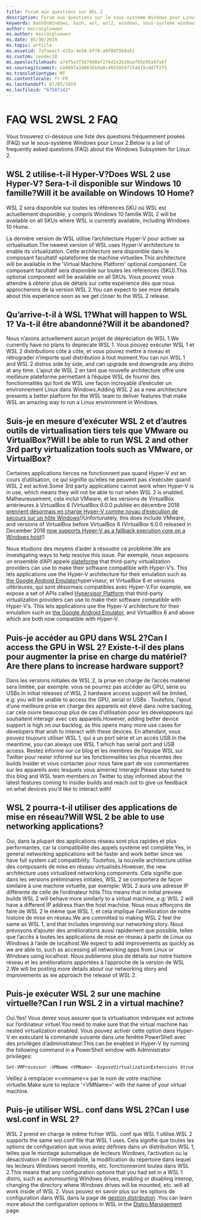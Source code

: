 ```yaml
---
title: Forum aux questions sur WSL 2
description: Forum aux questions sur le sous-système Windows pour Linux 2
keywords: BashOnWindows, bash, wsl, wsl2, windows, sous-système windows pour linux, sous-système windows, ubuntu, debian, suse, windows 10, installation
author: mscraigloewen
ms.author: mscraigloewen
ms.date: 05/30/2019
ms.topic: article
ms.assetid: 7afaeacf-435a-4e58-bff0-a9f0d75b8a51
ms.custom: seodec18
ms.openlocfilehash: a74f5e3f5879d0af274d2e2b10aaf05e95a97a6f
ms.sourcegitcommit: e16097a3d863bbda8c4655054f154415cdd7f2f5
ms.translationtype: MT
ms.contentlocale: fr-FR
ms.lasthandoff: 07/05/2019
ms.locfileid: "67587142"
---
```

# <a name="wsl-2-faq"></a><span data-ttu-id="9dce8-104">FAQ WSL 2</span><span class="sxs-lookup"><span data-stu-id="9dce8-104">WSL 2 FAQ</span></span>

<span data-ttu-id="9dce8-105">Vous trouverez ci-dessous une liste des questions fréquemment posées (FAQ) sur le sous-système Windows pour Linux 2.</span><span class="sxs-lookup"><span data-stu-id="9dce8-105">Below is a list of frequently asked questions (FAQ) about the Windows Subsystem for Linux 2.</span></span>

## <a name="does-wsl-2-use-hyper-v-will-it-be-available-on-windows-10-home"></a><span data-ttu-id="9dce8-106">WSL 2 utilise-t-il Hyper-V?</span><span class="sxs-lookup"><span data-stu-id="9dce8-106">Does WSL 2 use Hyper-V?</span></span> <span data-ttu-id="9dce8-107">Sera-t-il disponible sur Windows 10 famille?</span><span class="sxs-lookup"><span data-stu-id="9dce8-107">Will it be available on Windows 10 Home?</span></span>

<span data-ttu-id="9dce8-108">WSL 2 sera disponible sur toutes les références SKU où WSL est actuellement disponible, y compris Windows 10 famille.</span><span class="sxs-lookup"><span data-stu-id="9dce8-108">WSL 2 will be available on all SKUs where WSL is currently available, including Windows 10 Home.</span></span>

<span data-ttu-id="9dce8-109">La dernière version de WSL utilise l’architecture Hyper-V pour activer sa virtualisation.</span><span class="sxs-lookup"><span data-stu-id="9dce8-109">The newest version of WSL uses Hyper-V architecture to enable its virtualization.</span></span> <span data-ttu-id="9dce8-110">Cette architecture sera disponible dans le composant facultatif «plateforme de machine virtuelle».</span><span class="sxs-lookup"><span data-stu-id="9dce8-110">This architecture will be available in the 'Virtual Machine Platform' optional component.</span></span> <span data-ttu-id="9dce8-111">Ce composant facultatif sera disponible sur toutes les références (SKU).</span><span class="sxs-lookup"><span data-stu-id="9dce8-111">This optional component will be available on all SKUs.</span></span> <span data-ttu-id="9dce8-112">Vous pouvez vous attendre à obtenir plus de détails sur cette expérience dès que nous approcherons de la version WSL 2.</span><span class="sxs-lookup"><span data-stu-id="9dce8-112">You can expect to see more details about this experience soon as we get closer to the WSL 2 release.</span></span>

## <a name="what-will-happen-to-wsl-1-will-it-be-abandoned"></a><span data-ttu-id="9dce8-113">Qu’arrive-t-il à WSL 1?</span><span class="sxs-lookup"><span data-stu-id="9dce8-113">What will happen to WSL 1?</span></span> <span data-ttu-id="9dce8-114">Va-t-il être abandonné?</span><span class="sxs-lookup"><span data-stu-id="9dce8-114">Will it be abandoned?</span></span>

<span data-ttu-id="9dce8-115">Nous n’avons actuellement aucun projet de dépréciation de WSL 1.</span><span class="sxs-lookup"><span data-stu-id="9dce8-115">We currently have no plans to deprecate WSL 1.</span></span> <span data-ttu-id="9dce8-116">Vous pouvez exécuter WSL 1 et WSL 2 distributions côte à côte, et vous pouvez mettre à niveau et rétrograder n’importe quel distribution à tout moment.</span><span class="sxs-lookup"><span data-stu-id="9dce8-116">You can run WSL 1 and WSL 2 distros side by side, and can upgrade and downgrade any distro at any time.</span></span> <span data-ttu-id="9dce8-117">L’ajout de WSL 2 en tant que nouvelle architecture offre une meilleure plateforme permettant à l’équipe WSL de fournir des fonctionnalités qui font de WSL une façon incroyable d’exécuter un environnement Linux dans Windows.</span><span class="sxs-lookup"><span data-stu-id="9dce8-117">Adding WSL 2 as a new architecture presents a better platform for the WSL team to deliver features that make WSL an amazing way to run a Linux environment in Windows.</span></span>

## <a name="will-i-be-able-to-run-wsl-2-and-other-3rd-party-virtualization-tools-such-as-vmware-or-virtualbox"></a><span data-ttu-id="9dce8-118">Suis-je en mesure d’exécuter WSL 2 et d’autres outils de virtualisation tiers tels que VMware ou VirtualBox?</span><span class="sxs-lookup"><span data-stu-id="9dce8-118">Will I be able to run WSL 2 and other 3rd party virtualization tools such as VMware, or VirtualBox?</span></span>

<span data-ttu-id="9dce8-119">Certaines applications tierces ne fonctionnent pas quand Hyper-V est en cours d’utilisation, ce qui signifie qu’elles ne peuvent pas s’exécuter quand WSL 2 est activé.</span><span class="sxs-lookup"><span data-stu-id="9dce8-119">Some 3rd party applications cannot work when Hyper-V is in use, which means they will not be able to run when WSL 2 is enabled.</span></span> <span data-ttu-id="9dce8-120">Malheureusement, cela inclut VMware, et les versions de VirtualBox antérieures à VirtualBox 6 (VirtualBox 6.0.0 publiée en décembre 2018 [prennent désormais en charge Hyper-V comme noyau d’exécution de secours sur un hôte Windows][1]!)</span><span class="sxs-lookup"><span data-stu-id="9dce8-120">Unfortunately, this does include VMware, and versions of VirtualBox before VirtualBox 6 (VirtualBox 6.0.0 released in December 2018 [now supports Hyper-V as a fallback execution core on a Windows host][1]!)</span></span>

<span data-ttu-id="9dce8-121">Nous étudions des moyens d’aider à résoudre ce problème.</span><span class="sxs-lookup"><span data-stu-id="9dce8-121">We are investigating ways to help resolve this issue.</span></span> <span data-ttu-id="9dce8-122">Par exemple, nous exposons un ensemble d’API appelé [plateforme][2] that third-party virtualization providers can use to make their software compatible with Hyper-V’s. This lets applications use the Hyper-V architecture for their emulation such as [the Google Android Emulator][3]hyperviseur, et VirtualBox 6 et versions ultérieures, qui sont désormais compatibles avec Hyper-V.</span><span class="sxs-lookup"><span data-stu-id="9dce8-122">For example, we expose a set of APIs called [Hypervisor Platform][2] that third-party virtualization providers can use to make their software compatible with Hyper-V’s. This lets applications use the Hyper-V architecture for their emulation such as [the Google Android Emulator][3], and VirtualBox 6 and above which are both now compatible with Hyper-V.</span></span>

## <a name="can-i-access-the-gpu-in-wsl-2-are-there-plans-to-increase-hardware-support"></a><span data-ttu-id="9dce8-123">Puis-je accéder au GPU dans WSL 2?</span><span class="sxs-lookup"><span data-stu-id="9dce8-123">Can I access the GPU in WSL 2?</span></span> <span data-ttu-id="9dce8-124">Existe-t-il des plans pour augmenter la prise en charge du matériel?</span><span class="sxs-lookup"><span data-stu-id="9dce8-124">Are there plans to increase hardware support?</span></span>

<span data-ttu-id="9dce8-125">Dans les versions initiales de WSL 2, la prise en charge de l’accès matériel sera limitée, par exemple: vous ne pourrez pas accéder au GPU, série ou USBs.</span><span class="sxs-lookup"><span data-stu-id="9dce8-125">In initial releases of WSL 2 hardware access support will be limited, e.g: you will be unable to access the GPU, serial or USBs .</span></span> <span data-ttu-id="9dce8-126">Toutefois, l’ajout d’une meilleure prise en charge des appareils est élevé dans notre backlog, car cela ouvre beaucoup plus de cas d’utilisation pour les développeurs qui souhaitent interagir avec ces appareils.</span><span class="sxs-lookup"><span data-stu-id="9dce8-126">However, adding better device support is high on our backlog, as this opens many more use cases for developers that wish to interact with these devices.</span></span> <span data-ttu-id="9dce8-127">En attendant, vous pouvez toujours utiliser WSL 1, qui a un port série et un accès USB.</span><span class="sxs-lookup"><span data-stu-id="9dce8-127">In the meantime, you can always use WSL 1 which has serial port and USB access.</span></span> <span data-ttu-id="9dce8-128">Restez informé sur ce blog et les membres de l’équipe WSL sur Twitter pour rester informé sur les fonctionnalités les plus récentes des builds Insider et vous contacter pour nous faire part de vos commentaires sur les appareils avec lesquels vous aimeriez interagir.</span><span class="sxs-lookup"><span data-stu-id="9dce8-128">Please stay tuned to this blog and WSL team members on Twitter to stay informed about the latest features coming to insider builds and reach out to give us feedback on what devices you’d like to interact with!</span></span>

## <a name="will-wsl-2-be-able-to-use-networking-applications"></a><span data-ttu-id="9dce8-129">WSL 2 pourra-t-il utiliser des applications de mise en réseau?</span><span class="sxs-lookup"><span data-stu-id="9dce8-129">Will WSL 2 be able to use networking applications?</span></span>

<span data-ttu-id="9dce8-130">Oui, dans la plupart des applications réseau sont plus rapides et plus performantes, car la compatibilité des appels système est complète.</span><span class="sxs-lookup"><span data-stu-id="9dce8-130">Yes, in general networking applications will be faster and work better since we have full system call compatibility.</span></span> <span data-ttu-id="9dce8-131">Toutefois, la nouvelle architecture utilise des composants de mise en réseau virtualisés.</span><span class="sxs-lookup"><span data-stu-id="9dce8-131">However, the new architecture uses virtualized networking components.</span></span> <span data-ttu-id="9dce8-132">Cela signifie que dans les versions préliminaires initiales, WSL 2 se comportera de façon similaire à une machine virtuelle, par exemple: WSL 2 aura une adresse IP différente de celle de l’ordinateur hôte.</span><span class="sxs-lookup"><span data-stu-id="9dce8-132">This means that in initial preview builds WSL 2 will behave more similarly to a virtual machine, e.g: WSL 2 will have a different IP address than the host machine.</span></span> <span data-ttu-id="9dce8-133">Nous nous efforçons de faire de WSL 2 le même que WSL 1, et cela implique l’amélioration de notre histoire de mise en réseau.</span><span class="sxs-lookup"><span data-stu-id="9dce8-133">We are committed to making WSL 2 feel the same as WSL 1, and that includes improving our networking story.</span></span> <span data-ttu-id="9dce8-134">Nous prévoyons d’ajouter des améliorations aussi rapidement que possible, telles que l’accès à toutes les applications de mise en réseau à partir de Linux ou Windows à l’aide de localhost.</span><span class="sxs-lookup"><span data-stu-id="9dce8-134">We expect to add improvements as quickly as we are able to, such as accessing all networking apps from Linux or Windows using localhost.</span></span> <span data-ttu-id="9dce8-135">Nous publierons plus de détails sur notre histoire réseau et les améliorations apportées à l’approche de la version de WSL 2.</span><span class="sxs-lookup"><span data-stu-id="9dce8-135">We will be posting more details about our networking story and improvements as we approach the release of WSL 2.</span></span>

## <a name="can-i-run-wsl-2-in-a-virtual-machine"></a><span data-ttu-id="9dce8-136">Puis-je exécuter WSL 2 sur une machine virtuelle?</span><span class="sxs-lookup"><span data-stu-id="9dce8-136">Can I run WSL 2 in a virtual machine?</span></span>

<span data-ttu-id="9dce8-137">Oui.</span><span class="sxs-lookup"><span data-stu-id="9dce8-137">Yes!</span></span> <span data-ttu-id="9dce8-138">Vous devez vous assurer que la virtualisation imbriquée est activée sur l’ordinateur virtuel.</span><span class="sxs-lookup"><span data-stu-id="9dce8-138">You need to make sure that the virtual machine has nested virtualization enabled.</span></span> <span data-ttu-id="9dce8-139">Vous pouvez activer cette option dans Hyper-V en exécutant la commande suivante dans une fenêtre PowerShell avec des privilèges d’administrateur:</span><span class="sxs-lookup"><span data-stu-id="9dce8-139">This can be enabled in Hyper-V by running the following command in a PowerShell window with Administrator privileges:</span></span>

`Set-VMProcessor -VMName <VMName> -ExposeVirtualizationExtensions $true`

<span data-ttu-id="9dce8-140">Veillez à remplacer «&lt;vmname&gt;» par le nom de votre machine virtuelle.</span><span class="sxs-lookup"><span data-stu-id="9dce8-140">Make sure to replace '&lt;VMName&gt;' with the name of your virtual machine.</span></span>

## <a name="can-i-use-wslconf-in-wsl-2"></a><span data-ttu-id="9dce8-141">Puis-je utiliser WSL. conf dans WSL 2?</span><span class="sxs-lookup"><span data-stu-id="9dce8-141">Can I use wsl.conf in WSL 2?</span></span>

<span data-ttu-id="9dce8-142">WSL 2 prend en charge le même fichier WSL. conf que WSL 1 utilise.</span><span class="sxs-lookup"><span data-stu-id="9dce8-142">WSL 2 supports the same wsl.conf file that WSL 1 uses.</span></span> <span data-ttu-id="9dce8-143">Cela signifie que toutes les options de configuration que vous aviez définies dans un distribution WSL 1, telles que le montage automatique de lecteurs Windows, l’activation ou la désactivation de l’interopérabilité, la modification du répertoire dans lequel les lecteurs Windows seront montés, etc. fonctionneront toutes dans WSL 2.</span><span class="sxs-lookup"><span data-stu-id="9dce8-143">This means that any configuration options that you had set in a WSL 1 distro, such as automounting Windows drives, enabling or disabling interop, changing the directory where Windows drives will be mounted, etc. will all work inside of WSL 2.</span></span> <span data-ttu-id="9dce8-144">Vous pouvez en savoir plus sur les options de configuration dans WSL dans la page de [gestion distribution](./wsl-config.md) .</span><span class="sxs-lookup"><span data-stu-id="9dce8-144">You can learn more about the configuration options in WSL in the [Distro Management](./wsl-config.md) page.</span></span> 

 [1]: https://www.virtualbox.org/wiki/Changelog-6.0
 [2]: https://docs.microsoft.com/en-us/virtualization/api/
 [3]: https://devblogs.microsoft.com/visualstudio/hyper-v-android-emulator-support/